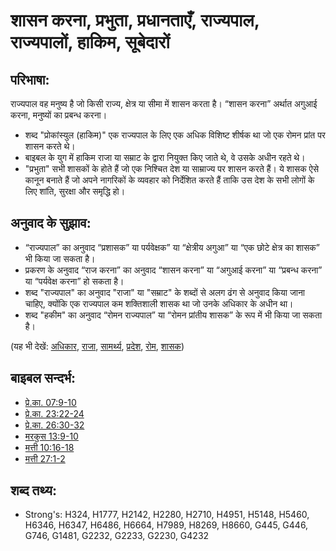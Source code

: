 # शासन करना, प्रभुता, प्रधानताएँ, राज्यपाल, राज्यपालों, हाकिम, सूबेदारों #

## परिभाषा: ##

राज्यपाल वह मनुष्य है जो किसी राज्य, क्षेत्र या सीमा में शासन करता है। “शासन करना” अर्थात अगुआई करना, मनुष्यों का प्रबन्ध करना।

* शब्द "प्रोकांस्युल (हाकिम)" एक राज्यपाल के लिए एक अधिक विशिष्ट शीर्षक था जो एक रोमन प्रांत पर शासन करते थे।
* बाइबल के युग में हाकिम राजा या सम्राट के द्वारा नियुक्त किए जाते थे, वे उसके अधीन रहते थे।
* "प्रभुता" सभी शासकों के होते हैं जो एक निश्चित देश या साम्राज्य पर शासन करते हैं। ये शासक ऐसे कानून बनाते हैं जो अपने नागरिकों के व्यवहार को निर्देशित करते हैं ताकि उस देश के सभी लोगों के लिए शांति, सुरक्षा और समृद्धि हो।

## अनुवाद के सुझाव: ##

* “राज्यपाल” का अनुवाद “प्रशासक” या पर्यवेक्षक” या “क्षेत्रीय अगुआ” या “एक छोटे क्षेत्र का शासक” भी किया जा सकता है।
* प्रकरण के अनुवाद “राज करना” का अनुवाद “शासन करना” या “अगुआई करना” या “प्रबन्ध करना” या “पर्यवेक्ष करना” हो सकता है।
* शब्द "राज्यपाल" का अनुवाद "राजा" या "सम्राट" के शब्दों से अलग ढंग से अनुवाद किया जाना चाहिए, क्योंकि एक राज्यपाल कम शक्तिशाली शासक था जो उनके अधिकार के अधीन था।
* शब्द "हकीम" का अनुवाद “रोमन राज्यपाल” या “रोमन प्रांतीय शासक” के रूप में भी किया जा सकता है।

(यह भी देखें: [अधिकार](../kt/authority.md), [राजा](../other/king.md), [सामर्थ्य](../kt/power.md), [प्रदेश](../other/province.md), [रोम](../names/rome.md), [शासक](../other/ruler.md))

## बाइबल सन्दर्भ: ##

* [प्रे.का. 07:9-10](rc://hi/tn/help/act/07/09)
* [प्रे.का. 23:22-24](rc://hi/tn/help/act/23/22)
* [प्रे.का. 26:30-32](rc://hi/tn/help/act/26/30)
* [मरकुस 13:9-10](rc://hi/tn/help/mrk/13/09)
* [मत्ती 10:16-18](rc://hi/tn/help/mat/10/16)
* [मत्ती 27:1-2](rc://hi/tn/help/mat/27/01)

## शब्द तथ्य: ##

* Strong's: H324, H1777, H2142, H2280, H2710, H4951, H5148, H5460, H6346, H6347, H6486, H6664, H7989, H8269, H8660, G445, G446, G746, G1481, G2232, G2233, G2230, G4232

